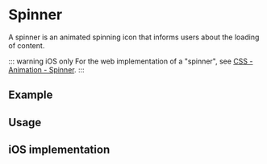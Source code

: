 <script setup>
  import iOS from './ios.md';
</script>

# Spinner

A spinner is an animated spinning icon that informs users about the loading of content.

::: warning iOS only
For the web implementation of a "spinner", see [CSS - Animation - Spinner](../../foundations/styling/web/animation#spinner).
:::

<components-status ios='released' />

## Example

<spinner-example />

## Usage

<component-design-guidelines name="Warp - Components / Spinner" link="https://www.figma.com/design/oHBCzDdJxHQ6fmFLYWUltf/WARP---Components-2.0?node-id=900-35603&t=jDaOykQhPf30zVST-0" />

<component-questions />

## iOS implementation

<iOS />
